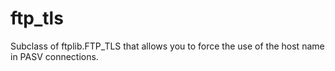 ftp_tls
=======

Subclass of ftplib.FTP_TLS that allows you to force the use of the host name in PASV connections.
